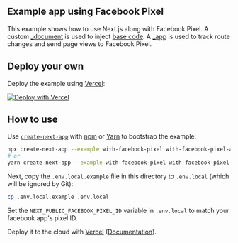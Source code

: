 ## Example app using Facebook Pixel

This example shows how to use Next.js along with Facebook Pixel. A custom [\_document](https://nextjs.org/docs/advanced-features/custom-document) is used to inject [base code](https://developers.facebook.com/docs/facebook-pixel/implementation/?locale=en_US). A [\_app](https://nextjs.org/docs/advanced-features/custom-app) is used to track route changes and send page views to Facebook Pixel.

## Deploy your own

Deploy the example using [Vercel](https://vercel.com?utm_source=github&utm_medium=readme&utm_campaign=next-example):

[![Deploy with Vercel](https://vercel.com/button)](https://vercel.com/new/git/external?repository-url=https://github.com/vercel/next.js/tree/canary/examples/with-facebook-pixel&project-name=with-facebook-pixel&repository-name=with-facebook-pixel)

## How to use

Use [`create-next-app`](https://github.com/vercel/next.js/tree/canary/packages/create-next-app) with [npm](https://docs.npmjs.com/cli/init) or [Yarn](https://yarnpkg.com/lang/en/docs/cli/create/) to bootstrap the example:

```bash
npx create-next-app --example with-facebook-pixel with-facebook-pixel-app
# or
yarn create next-app --example with-facebook-pixel with-facebook-pixel-app
```

Next, copy the `.env.local.example` file in this directory to `.env.local` (which will be ignored by Git):

```bash
cp .env.local.example .env.local
```

Set the `NEXT_PUBLIC_FACEBOOK_PIXEL_ID` variable in `.env.local` to match your facebook app's pixel ID.

Deploy it to the cloud with [Vercel](https://vercel.com/new?utm_source=github&utm_medium=readme&utm_campaign=next-example) ([Documentation](https://nextjs.org/docs/deployment)).

